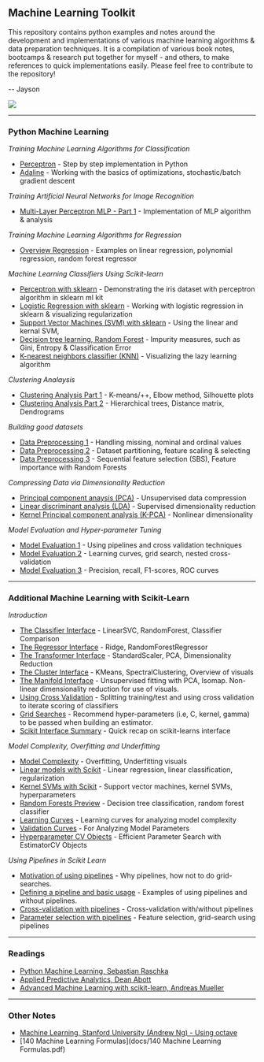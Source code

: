 ## Machine Learning Toolkit

This repository contains python examples and notes around the development and implementations of various machine learning algorithms & data preparation techniques. It is a compilation of various book notes, bootcamps & research put together for myself - and others, to make references to quick implementations easily. Please feel free to contribute to the repository! 

-- Jayson

![](img/machinelearning201.png)

---

### Python Machine Learning 

_Training Machine Learning Algorithms for Classification_
- [Perceptron](src/perceptron.ipynb) - Step by step implementation in Python 
- [Adaline](src/adaline.ipynb) - Working with the basics of optimizations, stochastic/batch gradient descent

_Training Artificial Neural Networks for Image Recognition_
- [Multi-Layer Perceptron MLP - Part 1](src/MLP_part1.ipynb) - Implementation of MLP algorithm & analysis  


_Training Machine Learning Algorithms for Regression_
- [Overview Regression](src/regression.ipynb) - Examples on linear regression, polynomial regression, random forest regressor  

_Machine Learning Classifiers Using Scikit-learn_ 
- [Perceptron with sklearn](src/perceptron-sklearn.ipynb) - Demonstrating the iris dataset with perceptron algorithm in sklearn ml kit
- [Logistic Regression with sklearn](src/logisticregression-sklearn.ipynb) - Working with logistic regression in sklearn & visualizing regularization
- [Support Vector Machines (SVM) with sklearn](src/supportvectormachines.ipynb) - Using the linear and kernal SVM,
- [Decision tree learning, Random Forest](src/decisiontree.ipynb) - Impurity measures, such as Gini, Entropy & Classification Error
- [K-nearest neighbors classifier (KNN)](src/knearestneighbors.ipynb) - Visualizing the lazy learning algorithm

_Clustering Analaysis_  
- [Clustering Analysis Part 1](src/clustering-part1.ipynb) - K-means/++, Elbow method, Silhouette plots  
- [Clustering Analysis Part 2](src/clustering-part2.ipynb) - Hierarchical trees, Distance matrix, Dendrograms  

_Building good datasets_
- [Data Preprocessing 1](src/datapreprocessing-part1.ipynb) - Handling missing, nominal and ordinal values
- [Data Preprocessing 2](src/datapreprocessing-part2.ipynb) - Dataset partitioning, feature scaling & selecting
- [Data Preprocessing 3](src/datapreprocessing-part3.ipynb) - Sequential feature selection (SBS), Feature importance with Random Forests  

_Compressing Data via Dimensionality Reduction_
- [Principal component anaysis (PCA)](src/pca.ipynb) - Unsupervised data compression 
- [Linear discriminant analysis (LDA)](src/lda.ipynb) - Supervised dimensionality reduction
- [Kernel Principal component analysis (K-PCA)](src/kernel-pca.ipynb) - Nonlinear dimensionality

_Model Evaluation and Hyper-parameter Tuning_
- [Model Evaluation 1](src/modelevaluation-part1.ipynb) - Using pipelines and cross validation techniques
- [Model Evaluation 2](src/modelevaluation-part2.ipynb) - Learning curves, grid search, nested cross-validation
- [Model Evaluation 3](src/modelevaluation-part3.ipynb) - Precision, recall, F1-scores, ROC curves  

---

### Additional Machine Learning with Scikit-Learn

_Introduction_
- [The Classifier Interface](scikit/Chapter_1/Classification.ipynb) - LinearSVC, RandomForest, Classifier Comparison 
- [The Regressor Interface](scikit/Chapter_1/Regression.ipynb) - Ridge, RandomForestRegressor
- [The Transformer Interface](scikit/Chapter_1/Transformers.ipynb) - StandardScaler, PCA, Dimensionality Reduction
- [The Cluster Interface](scikit/Chapter_1/Clustering.ipynb) - KMeans, SpectralClustering, Overview of visuals
- [The Manifold Interface](scikit/Chapter_1/Manifold.ipynb) - Unsupervised fitting with PCA, Isomap. Non-linear dimensionality reduction for use of visuals.
- [Using Cross Validation](scikit/Chapter_1/CrossValidation.ipynb) - Splitting training/test and using cross validation to iterate scoring of classifiers
- [Grid Searches](scikit/Chapter_1/GridSearches.ipynb) - Recommend hyper-parameters (i.e, C, kernel, gamma) to be passed when building an estimator. 
- [Scikit Interface Summary](scikit/Chapter_1/API_Overview.ipynb) - Quick recap on scikit-learns interface  


_Model Complexity, Overfitting and Underfitting_  
- [Model Complexity](scikit/Chapter_2/ModelComplexity.ipynb) - Overfitting, Underfitting visuals
- [Linear models with Scikit](scikit/Chapter_2/Linearmodels.ipynb) - Linear regression, linear classification, regularization  
- [Kernel SVMs with Scikit](scikit/Chapter_2/SupportVectorMachines.ipynb) - Support vector machines, kernel SVMs, hyperparameters
- [Random Forests Preview](scikit/Chapter_2/TreesandForests.ipynb) - Decision tree classification, random forest classifier
- [Learning Curves](scikit/Chapter_2/LearningCurves.ipynb) - Learning curves for analyzing model complexity
- [Validation Curves](scikit/Chapter_2/ValidationCurves.ipynb) -  For Analyzing Model Parameters  
- [Hyperparameter CV Objects](scikit/Chapter_2/EstimatorCVObjects.ipynb) - Efficient Parameter Search with EstimatorCV Objects

_Using Pipelines in Scikit Learn_ 
- [Motivation of using pipelines](scikit/Chapter_3/PipelinesmMtivation.ipynb) - Why pipelines, how not to do grid-searches.    
- [Defining a pipeline and basic usage](scikit/Chapter_3/PipelineBasics.ipynb) - Examples of using pipelines and without pipelines.  
- [Cross-validation with pipelines](scikit/Chapter_3/Cross_Validation_with_Pipelines.ipynb) - Cross-validation with/without pipelines
- [Parameter selection with pipelines](scikit/Chapter_3/Parameter_Selection_with_Pipelines.ipynb) -  Feature selection, grid-search using pipelines


---

### Readings
- [Python Machine Learning, Sebastian Raschka](https://www.amazon.com/Python-Machine-Learning-Sebastian-Raschka-ebook/dp/B00YSILNL0#navbar)  
- [Applied Predictive Analytics, Dean Abott](https://www.amazon.com/Applied-Predictive-Analytics-Principles-Professional/dp/1118727967)  
- [Advanced Machine Learning with scikit-learn, Andreas Mueller](https://www.amazon.com/Advanced-Machine-Learning-scikit-learn-Training/dp/B015WPK674)

---

### Other Notes

- [Machine Learning, Stanford University (Andrew Ng) - Using octave](https://github.com/jaysonfrancis/coursera/tree/master/machinelearning-stanford)  
- [140 Machine Learning Formulas](docs/140 Machine Learning Formulas.pdf) 